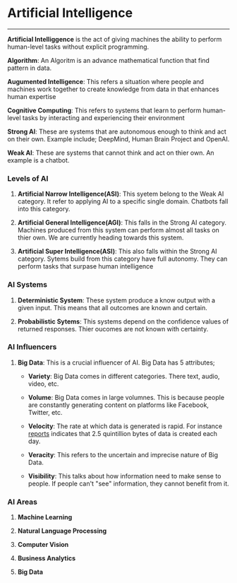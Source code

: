 # Artificial Intelligence

---

**Artificial Intelliggence** is the act of giving machines the ability to perform human-level tasks without explicit programming.

**Algorithm**: An Algoritm is an advance mathematical function that find pattern in data.

**Augumented Intelligence**: This refers a situation where people and machines work together to create knowledge from data in that enhances human expertise

**Cognitive Computing**: This refers to systems that learn to perform human-level tasks by interacting and experiencing their environment

**Strong AI**: These are systems that are autonomous enough to think and act on their own. Example include; DeepMind, Human Brain Project and OpenAI.

**Weak AI**: These are systems that cannot think and act on thier own. An example is a chatbot.

### Levels of AI

1. **Artificial Narrow Intelligence(ASI)**: This syetem belong to the Weak AI category. It refer to applying AI to a specific single domain. Chatbots fall into this category.

2. **Artificial General Intelligence(AGI)**: This falls in the Strong AI category. Machines produced from this system can perform almost all tasks on thier own. We are currently heading towards this system.

3. **Artificial Super Intelligence(ASI)**: This also falls within the Strong AI category. Sytems build from this category have full autonomy. They can perform tasks that surpase human intelligence

### AI Systems

1. **Deterministic System**: These system produce a know output with a given input. This means that all outcomes are known and certain.

2. **Probabilistic Sytems**: This systems depend on the confidence values of returned responses. Thier oucomes are not known with certainty.

### AI Influencers

1. **Big Data**: This is a crucial influencer of AI. Big Data has 5 attributes;

   - **Variety**: Big Data comes in different categories. There text, audio, video, etc.

   - **Volume**: Big Data comes in large volumnes. This is because people are constantly generating content on platforms like Facebook, Twitter, etc.

   - **Velocity**: The rate at which data is generated is rapid. For instance [reports](https://www.forbes.com/sites/bernardmarr/2018/05/21/how-much-data-do-we-create-every-day-the-mind-blowing-stats-everyone-should-read/#1d4ca38f60ba) indicates that 2.5 quintillion bytes of data is created each day.

   - **Veracity**: This refers to the uncertain and imprecise nature of Big Data.

   - **Visibility**: This talks about how information need to make sense to people. If people can't "see" information, they cannot benefit from it.

### AI Areas

1.  **Machine Learning**

2.  **Natural Language Processing**

3.  **Computer Vision**

4.  **Business Analytics**

5.  **Big Data**
